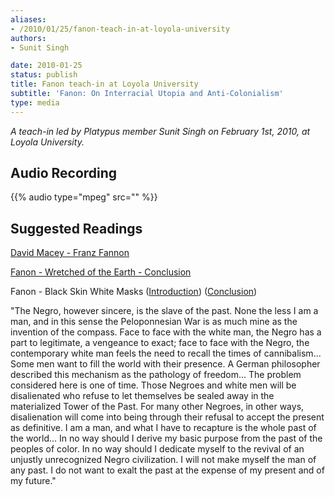 ```yaml
---
aliases:
- /2010/01/25/fanon-teach-in-at-loyola-university
authors:
- Sunit Singh

date: 2010-01-25
status: publish
title: Fanon teach-in at Loyola University
subtitle: 'Fanon: On Interracial Utopia and Anti-Colonialism'
type: media
---
```


_A teach-in led by Platypus member Sunit Singh on February 1st, 2010, at Loyola University._


## Audio Recording

{{% audio type="mpeg" src="" %}}


## Suggested Readings

[David Macey - Franz Fannon](http://chicago.platypus1917.org/file/readings/David-Macey-Franz-Fannon.pdf)

[Fanon - Wretched of the Earth - Conclusion](http://chicago.platypus1917.org/file/readings/Fanon-WoE-Conclusion.pdf)

Fanon - Black Skin White Masks ([Introduction](http://chicago.platypus1917.org/file/readings/Fanon-BSWM-Intro.pdf)) ([Conclusion](http://chicago.platypus1917.org/file/readings/Fanon-BSWM-Conclusion.pdf))

"The Negro, however sincere, is the slave of the past. None the less I am a man, and in this sense the Peloponnesian War is as much mine as the invention of the compass. Face to face with the white man, the Negro has a part to legitimate, a vengeance to exact; face to face with the Negro, the contemporary white man feels the need to recall the times of cannibalism... Some men want to fill the world with their presence. A German philosopher described this mechanism as the pathology of freedom... The problem considered here is one of time. Those Negroes and white men will be disalienated who refuse to let themselves be sealed away in the materialized Tower of the Past. For many other Negroes, in other ways, disalienation will come into being through their refusal to accept the present as definitive. I am a man, and what I have to recapture is the whole past of the world... In no way should I derive my basic purpose from the past of the peoples of color. In no way should I dedicate myself to the revival of an unjustly unrecognized Negro civilization. I will not make myself the man of any past. I do not want to exalt the past at the expense of my present and of my future."
